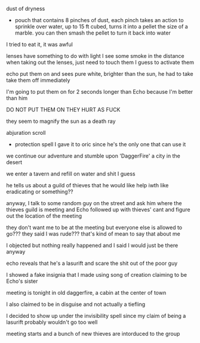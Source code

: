 dust of dryness 
- pouch that contains 8 pinches of dust, each pinch takes an action to sprinkle over water, up to 15 ft cubed, turns it into a pellet the size of a marble. you can then smash the pellet to turn it back into water

I tried to eat it, it was awful

lenses have something to do with light 
I see some smoke in the distance when taking out the lenses, just need to touch them I guess to activate them



echo put them on and sees pure white, brighter than the sun, he had to take take them off immediately

I'm going to put them on for 2 seconds longer than Echo because I'm better than him

DO NOT PUT THEM ON THEY HURT AS FUCK

they seem to magnify the sun as a death ray

abjuration scroll 
- protection spell
I gave it to oric since he's the only one that can use it

we continue our adventure and stumble upon
'DaggerFire' a city in the desert

we enter a tavern and refill on water and shit I guess

he tells us about a guild of thieves that he would like help iwth like eradicating or something?? 

anyway, I talk to some random guy on the street and ask him where the thieves guild is meeting and Echo followed up with thieves' cant and figure out the location of the meeting

they don't want me to be at the meeting but everyone else is allowed to go??? they said I was rude??? that's kind of mean to say that about me

I objected but nothing really happened and I said I would just be there anyway

echo reveals that he's a lasurift and scare the shit out of the poor guy

I showed a fake insignia that I made using song of creation claiming to be Echo's sister

meeting is tonight in old daggerfire, a cabin at the center of town

I also claimed to be in disguise and not actually a tiefling


I decided to show up under the invisibility spell since my claim of being a lasurift probably wouldn't go too well

meeting starts and a bunch of new thieves are intorduced to the group

